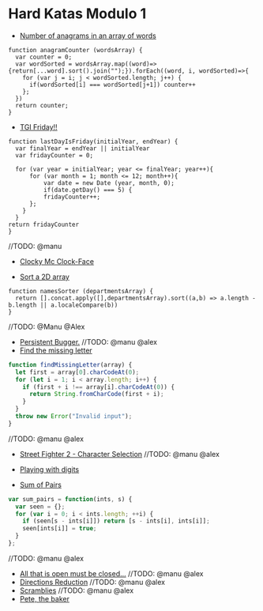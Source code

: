 # Hard Katas Modulo 1

- [Number of anagrams in an array of words](https://www.codewars.com/kata/587e18b97a25e865530000d8)

```
function anagramCounter (wordsArray) {
  var counter = 0;
  var wordSorted = wordsArray.map((word)=>{return[...word].sort().join("");}).forEach((word, i, wordSorted)=>{
    for (var j = i; j < wordSorted.length; j++) {
      if(wordSorted[i] === wordSorted[j+1]) counter++
    };
  })
  return counter;
}

```

- [TGI Friday!!](https://www.codewars.com/kata/5a0d6d8c6975982b5b000383)

```
function lastDayIsFriday(initialYear, endYear) {
  var finalYear = endYear || initialYear
  var fridayCounter = 0;

  for (var year = initialYear; year <= finalYear; year++){
      for (var month = 1; month <= 12; month++){
          var date = new Date (year, month, 0);
          if(date.getDay() === 5) {
          fridayCounter++;
      };
    }
  }
return fridayCounter
}
```

//TODO: @manu

- [Clocky Mc Clock-Face](https://www.codewars.com/kata/clocky-mc-clock-face/javascript)

- [Sort a 2D array](https://www.codewars.com/kata/587f46c9406f2dc381000009)

```
function namesSorter (departmentsArray) {
  return [].concat.apply([],departmentsArray).sort((a,b) => a.length - b.length || a.localeCompare(b))
}
```

//TODO: @Manu @Alex

- [Persistent Bugger.](https://www.codewars.com/kata/persistent-bugger)
  //TODO: @manu @alex
- [Find the missing letter](https://www.codewars.com/kata/find-the-missing-letter/javascript)

```javascript
function findMissingLetter(array) {
  let first = array[0].charCodeAt(0);
  for (let i = 1; i < array.length; i++) {
    if (first + i !== array[i].charCodeAt(0)) {
      return String.fromCharCode(first + i);
    }
  }
  throw new Error("Invalid input");
}
```

//TODO: @manu @alex

- [Street Fighter 2 - Character Selection](https://www.codewars.com/kata/street-fighter-2-character-selection/javascript)
  //TODO: @manu @alex
- [Playing with digits](https://www.codewars.com/kata/playing-with-digits/javascript)

- [Sum of Pairs](https://www.codewars.com/kata/sum-of-pairs/javascript)

```javascript
var sum_pairs = function(ints, s) {
  var seen = {};
  for (var i = 0; i < ints.length; ++i) {
    if (seen[s - ints[i]]) return [s - ints[i], ints[i]];
    seen[ints[i]] = true;
  }
};
```

//TODO: @manu @alex

- [All that is open must be closed...](https://www.codewars.com/kata/all-that-is-open-must-be-closed-dot-dot-dot/javascript)
  //TODO: @manu @alex
- [Directions Reduction](https://www.codewars.com/kata/directions-reduction/)
  //TODO: @manu @alex
- [Scramblies](https://www.codewars.com/kata/scramblies/)
  //TODO: @manu @alex
- [Pete, the baker](https://www.codewars.com/kata/pete-the-baker/)
